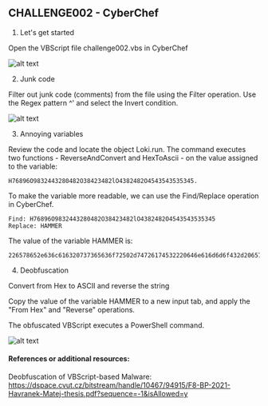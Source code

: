 
## CHALLENGE002 - CyberChef

1. Let's get started 

Open the VBScript file challenge002.vbs in CyberChef

![alt text](https://github.com/ATTACKnDEFEND/Deobfuscation-Challenges/blob/main/challenge002/solution/images/C2-S1-1.png)

2. Junk code 

Filter out junk code (comments) from the file using the Filter operation. Use the Regex pattern ^' and select the Invert condition.

![alt text](https://github.com/ATTACKnDEFEND/Deobfuscation-Challenges/blob/main/challenge002/solution/images/C2-S1-2.png)

3. Annoying variables

Review the code and locate the object Loki.run. The command executes two functions - ReverseAndConvert and HexToAscii - on the value assigned to the variable: 
```
H76896O9832443280482O38423482lO4382482O4543543535345. 
```

To make the variable more readable, we can use the Find/Replace operation in CyberChef.

```
Find: H76896O9832443280482O38423482lO4382482O4543543535345
Replace: HAMMER
```

The value of the variable HAMMER is: 

```
226578652e636c616320737365636f72502d74726174532220646e616d6d6f432d206578652e6c6c6568737265776f70.
```

4. Deobfuscation 

Convert from Hex to ASCII and reverse the string

Copy the value of the variable HAMMER to a new input tab, and apply the "From Hex" and "Reverse" operations.

The obfuscated VBScript executes a PowerShell command.

![alt text](https://github.com/ATTACKnDEFEND/Deobfuscation-Challenges/blob/main/challenge002/solution/images/C2-S1-4.png)


#### References or additional resources:

Deobfuscation of VBScript-based Malware: https://dspace.cvut.cz/bitstream/handle/10467/94915/F8-BP-2021-Havranek-Matej-thesis.pdf?sequence=-1&isAllowed=y




